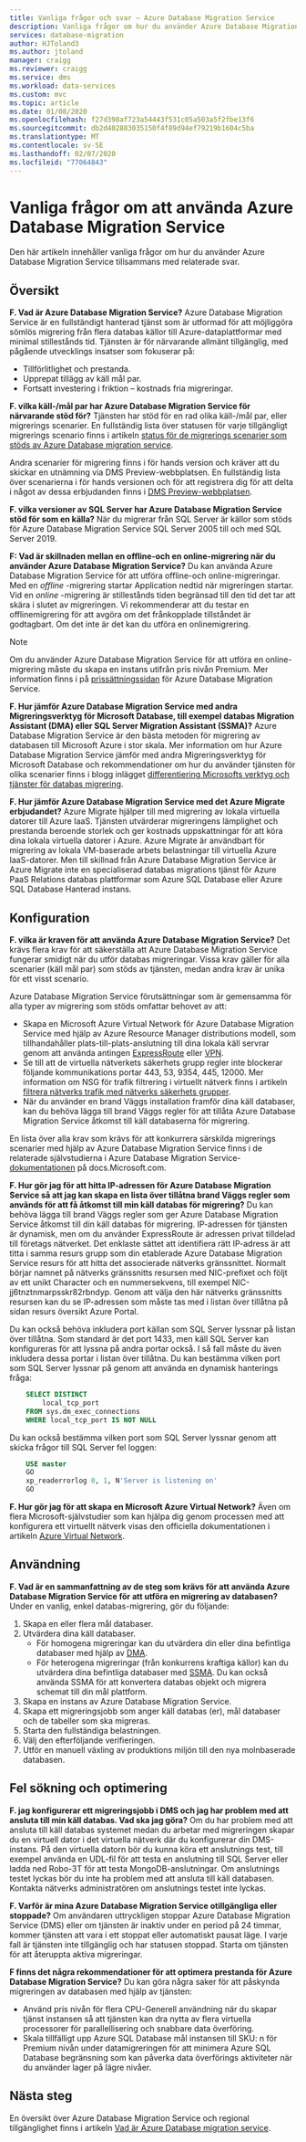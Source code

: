 ```yaml
---
title: Vanliga frågor och svar – Azure Database Migration Service
description: Vanliga frågor om hur du använder Azure Database Migration Service för att utföra migrering av databaser.
services: database-migration
author: HJToland3
ms.author: jtoland
manager: craigg
ms.reviewer: craigg
ms.service: dms
ms.workload: data-services
ms.custom: mvc
ms.topic: article
ms.date: 01/08/2020
ms.openlocfilehash: f27d398af723a54443f531c05a503a5f2fbe13f6
ms.sourcegitcommit: db2d402883035150f4f89d94ef79219b1604c5ba
ms.translationtype: MT
ms.contentlocale: sv-SE
ms.lasthandoff: 02/07/2020
ms.locfileid: "77064843"
---
```

# <a name="faq-about-using-azure-database-migration-service"></a>Vanliga frågor om att använda Azure Database Migration Service

Den här artikeln innehåller vanliga frågor om hur du använder Azure Database Migration Service tillsammans med relaterade svar.

## <a name="overview"></a>Översikt

**F. Vad är Azure Database Migration Service?**
Azure Database Migration Service är en fullständigt hanterad tjänst som är utformad för att möjliggöra sömlös migrering från flera databas källor till Azure-dataplattformar med minimal stillestånds tid. Tjänsten är för närvarande allmänt tillgänglig, med pågående utvecklings insatser som fokuserar på:

* Tillförlitlighet och prestanda.
* Upprepat tillägg av käll mål par.
* Fortsatt investering i friktion – kostnads fria migreringar.

**F. vilka käll-/mål par har Azure Database Migration Service för närvarande stöd för?**
Tjänsten har stöd för en rad olika käll-/mål par, eller migrerings scenarier. En fullständig lista över statusen för varje tillgängligt migrerings scenario finns i artikeln [status för de migrerings scenarier som stöds av Azure Database migration service](https://docs.microsoft.com/azure/dms/resource-scenario-status).

Andra scenarier för migrering finns i för hands version och kräver att du skickar en utnämning via DMS Preview-webbplatsen. En fullständig lista över scenarierna i för hands versionen och för att registrera dig för att delta i något av dessa erbjudanden finns i [DMS Preview-webbplatsen](https://aka.ms/dms-preview/).

**F. vilka versioner av SQL Server har Azure Database Migration Service stöd för som en källa?**
När du migrerar från SQL Server är källor som stöds för Azure Database Migration Service SQL Server 2005 till och med SQL Server 2019.

**F: Vad är skillnaden mellan en offline-och en online-migrering när du använder Azure Database Migration Service?**
Du kan använda Azure Database Migration Service för att utföra offline-och online-migreringar. Med en *offline* -migrering startar Application nedtid när migreringen startar. Vid en *online* -migrering är stillestånds tiden begränsad till den tid det tar att skära i slutet av migreringen. Vi rekommenderar att du testar en offlinemigrering för att avgöra om det frånkopplade tillståndet är godtagbart. Om det inte är det kan du utföra en onlinemigrering.

> [!NOTE]
> Om du använder Azure Database Migration Service för att utföra en online-migrering måste du skapa en instans utifrån pris nivån Premium. Mer information finns i på [prissättningssidan](https://azure.microsoft.com/pricing/details/database-migration/) för Azure Database Migration Service.

**F. Hur jämför Azure Database Migration Service med andra Migreringsverktyg för Microsoft Database, till exempel databas Migration Assistant (DMA) eller SQL Server Migration Assistant (SSMA)?**
Azure Database Migration Service är den bästa metoden för migrering av databasen till Microsoft Azure i stor skala. Mer information om hur Azure Database Migration Service jämför med andra Migreringsverktyg för Microsoft Database och rekommendationer om hur du använder tjänsten för olika scenarier finns i blogg inlägget [differentiering Microsofts verktyg och tjänster för databas migrering](https://techcommunity.microsoft.com/t5/microsoft-data-migration/differentiating-microsoft-s-database-migration-tools-and/ba-p/368529).

**F. Hur jämför Azure Database Migration Service med det Azure Migrate erbjudandet?**
Azure Migrate hjälper till med migrering av lokala virtuella datorer till Azure IaaS. Tjänsten utvärderar migreringens lämplighet och prestanda beroende storlek och ger kostnads uppskattningar för att köra dina lokala virtuella datorer i Azure. Azure Migrate är användbart för migrering av lokala VM-baserade arbets belastningar till virtuella Azure IaaS-datorer. Men till skillnad från Azure Database Migration Service är Azure Migrate inte en specialiserad databas migrations tjänst för Azure PaaS Relations databas plattformar som Azure SQL Database eller Azure SQL Database Hanterad instans.

## <a name="setup"></a>Konfiguration

**F. vilka är kraven för att använda Azure Database Migration Service?**
Det krävs flera krav för att säkerställa att Azure Database Migration Service fungerar smidigt när du utför databas migreringar. Vissa krav gäller för alla scenarier (käll mål par) som stöds av tjänsten, medan andra krav är unika för ett visst scenario.

Azure Database Migration Service förutsättningar som är gemensamma för alla typer av migrering som stöds omfattar behovet av att:

* Skapa en Microsoft Azure Virtual Network för Azure Database Migration Service med hjälp av Azure Resource Manager distributions modell, som tillhandahåller plats-till-plats-anslutning till dina lokala käll servrar genom att använda antingen [ExpressRoute](https://docs.microsoft.com/azure/expressroute/expressroute-introduction) eller [VPN](https://docs.microsoft.com/azure/vpn-gateway/vpn-gateway-about-vpngateways).
* Se till att de virtuella nätverkets säkerhets grupp regler inte blockerar följande kommunikations portar 443, 53, 9354, 445, 12000. Mer information om NSG för trafik filtrering i virtuellt nätverk finns i artikeln [filtrera nätverks trafik med nätverks säkerhets grupper](https://docs.microsoft.com/azure/virtual-network/virtual-networks-nsg).
* När du använder en brand Väggs installation framför dina käll databaser, kan du behöva lägga till brand Väggs regler för att tillåta Azure Database Migration Service åtkomst till käll databaserna för migrering.

En lista över alla krav som krävs för att konkurrera särskilda migrerings scenarier med hjälp av Azure Database Migration Service finns i de relaterade självstudierna i Azure Database Migration Service- [dokumentationen](https://docs.microsoft.com/azure/dms/dms-overview) på docs.Microsoft.com.

**F. Hur gör jag för att hitta IP-adressen för Azure Database Migration Service så att jag kan skapa en lista över tillåtna brand Väggs regler som används för att få åtkomst till min käll databas för migrering?**
Du kan behöva lägga till brand Väggs regler som ger Azure Database Migration Service åtkomst till din käll databas för migrering. IP-adressen för tjänsten är dynamisk, men om du använder ExpressRoute är adressen privat tilldelad till företags nätverket. Det enklaste sättet att identifiera rätt IP-adress är att titta i samma resurs grupp som din etablerade Azure Database Migration Service resurs för att hitta det associerade nätverks gränssnittet. Normalt börjar namnet på nätverks gränssnitts resursen med NIC-prefixet och följt av ett unikt Character och en nummersekvens, till exempel NIC-jj6tnztnmarpsskr82rbndyp. Genom att välja den här nätverks gränssnitts resursen kan du se IP-adressen som måste tas med i listan över tillåtna på sidan resurs översikt Azure Portal.

Du kan också behöva inkludera port källan som SQL Server lyssnar på listan över tillåtna. Som standard är det port 1433, men käll SQL Server kan konfigureras för att lyssna på andra portar också. I så fall måste du även inkludera dessa portar i listan över tillåtna. Du kan bestämma vilken port som SQL Server lyssnar på genom att använda en dynamisk hanterings fråga:

```sql
    SELECT DISTINCT
        local_tcp_port
    FROM sys.dm_exec_connections
    WHERE local_tcp_port IS NOT NULL
```

Du kan också bestämma vilken port som SQL Server lyssnar genom att skicka frågor till SQL Server fel loggen:

```sql
    USE master
    GO
    xp_readerrorlog 0, 1, N'Server is listening on'
    GO
```

**F. Hur gör jag för att skapa en Microsoft Azure Virtual Network?**
Även om flera Microsoft-självstudier som kan hjälpa dig genom processen med att konfigurera ett virtuellt nätverk visas den officiella dokumentationen i artikeln [Azure Virtual Network](https://docs.microsoft.com/azure/virtual-network/virtual-networks-overview).

## <a name="usage"></a>Användning

**F. Vad är en sammanfattning av de steg som krävs för att använda Azure Database Migration Service för att utföra en migrering av databasen?**
Under en vanlig, enkel databas-migrering, gör du följande:

1. Skapa en eller flera mål databaser.
2. Utvärdera dina käll databaser.
    * För homogena migreringar kan du utvärdera din eller dina befintliga databaser med hjälp av [DMA](https://www.microsoft.com/download/details.aspx?id=53595).
    * För heterogena migreringar (från konkurrens kraftiga källor) kan du utvärdera dina befintliga databaser med [SSMA](https://aka.ms/get-ssma). Du kan också använda SSMA för att konvertera databas objekt och migrera schemat till din mål plattform.
3. Skapa en instans av Azure Database Migration Service.
4. Skapa ett migreringsjobb som anger käll databas (er), mål databaser och de tabeller som ska migreras.
5. Starta den fullständiga belastningen.
6. Välj den efterföljande verifieringen.
7. Utför en manuell växling av produktions miljön till den nya molnbaserade databasen.

## <a name="troubleshooting-and-optimization"></a>Fel sökning och optimering

**F. jag konfigurerar ett migreringsjobb i DMS och jag har problem med att ansluta till min käll databas. Vad ska jag göra?**
Om du har problem med att ansluta till käll databas systemet medan du arbetar med migreringen skapar du en virtuell dator i det virtuella nätverk där du konfigurerar din DMS-instans. På den virtuella datorn bör du kunna köra ett anslutnings test, till exempel använda en UDL-fil för att testa en anslutning till SQL Server eller ladda ned Robo-3T för att testa MongoDB-anslutningar. Om anslutnings testet lyckas bör du inte ha problem med att ansluta till käll databasen. Kontakta nätverks administratören om anslutnings testet inte lyckas.

**F. Varför är mina Azure Database Migration Service otillgängliga eller stoppade?**
Om användaren uttryckligen stoppar Azure Database Migration Service (DMS) eller om tjänsten är inaktiv under en period på 24 timmar, kommer tjänsten att vara i ett stoppat eller automatiskt pausat läge. I varje fall är tjänsten inte tillgänglig och har statusen stoppad.  Starta om tjänsten för att återuppta aktiva migreringar.

**F finns det några rekommendationer för att optimera prestanda för Azure Database Migration Service?**
Du kan göra några saker för att påskynda migreringen av databasen med hjälp av tjänsten:

* Använd pris nivån för flera CPU-Generell användning när du skapar tjänst instansen så att tjänsten kan dra nytta av flera virtuella processorer för parallellisering och snabbare data överföring.
* Skala tillfälligt upp Azure SQL Database mål instansen till SKU: n för Premium nivån under datamigreringen för att minimera Azure SQL Database begränsning som kan påverka data överförings aktiviteter när du använder lager på lägre nivåer.

## <a name="next-steps"></a>Nästa steg

En översikt över Azure Database Migration Service och regional tillgänglighet finns i artikeln [Vad är Azure Database migration service](dms-overview.md).
